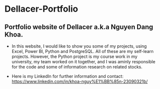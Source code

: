 # Dellacer-Portfolio
## Portfolio website of Dellacer a.k.a Nguyen Dang Khoa.
- In this website, I would like to show you some of my projects, using Excel, Power BI, Python and PostgreSQL. All of these are my self-learn projects. However, the Python project is my course work in my university, my team worked on it together, and I was aminly responsible for the code and some of information research on related stocks.

- Here is my LinkedIn for further information and contact: https://www.linkedin.com/in/khoa-nguy%E1%BB%85n-23090321b/
